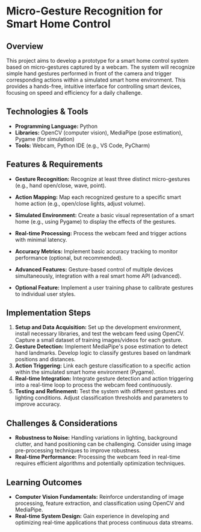# Micro-Gesture Recognition for Smart Home Control

## Overview

This project aims to develop a prototype for a smart home control system based on micro-gestures captured by a webcam.  The system will recognize simple hand gestures performed in front of the camera and trigger corresponding actions within a simulated smart home environment. This provides a hands-free, intuitive interface for controlling smart devices, focusing on speed and efficiency for a daily challenge.

## Technologies & Tools

* **Programming Language:** Python
* **Libraries:** OpenCV (computer vision), MediaPipe (pose estimation),  Pygame (for simulation)
* **Tools:**  Webcam, Python IDE (e.g., VS Code, PyCharm)

## Features & Requirements

- **Gesture Recognition:**  Recognize at least three distinct micro-gestures (e.g., hand open/close, wave, point).
- **Action Mapping:** Map each recognized gesture to a specific smart home action (e.g., open/close lights, adjust volume).
- **Simulated Environment:** Create a basic visual representation of a smart home (e.g., using Pygame) to display the effects of the gestures.
- **Real-time Processing:**  Process the webcam feed and trigger actions with minimal latency.
- **Accuracy Metrics:** Implement basic accuracy tracking to monitor performance (optional, but recommended).

- **Advanced Features:**  Gesture-based control of multiple devices simultaneously, integration with a real smart home API (advanced).
- **Optional Feature:**  Implement a user training phase to calibrate gestures to individual user styles.


## Implementation Steps

1. **Setup and Data Acquisition:** Set up the development environment, install necessary libraries, and test the webcam feed using OpenCV. Capture a small dataset of training images/videos for each gesture.
2. **Gesture Detection:** Implement MediaPipe's pose estimation to detect hand landmarks. Develop logic to classify gestures based on landmark positions and distances.
3. **Action Triggering:** Link each gesture classification to a specific action within the simulated smart home environment (Pygame).
4. **Real-time Integration:** Integrate gesture detection and action triggering into a real-time loop to process the webcam feed continuously.
5. **Testing and Refinement:** Test the system with different gestures and lighting conditions. Adjust classification thresholds and parameters to improve accuracy.


## Challenges & Considerations

- **Robustness to Noise:**  Handling variations in lighting, background clutter, and hand positioning can be challenging.  Consider using image pre-processing techniques to improve robustness.
- **Real-time Performance:** Processing the webcam feed in real-time requires efficient algorithms and potentially optimization techniques.


## Learning Outcomes

- **Computer Vision Fundamentals:**  Reinforce understanding of image processing, feature extraction, and classification using OpenCV and MediaPipe.
- **Real-time System Design:** Gain experience in developing and optimizing real-time applications that process continuous data streams.

